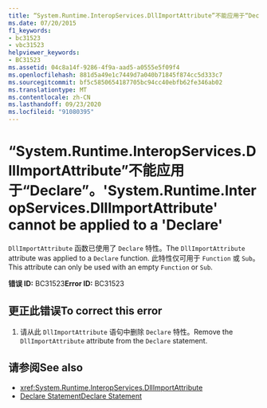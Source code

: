 ```yaml
---
title: “System.Runtime.InteropServices.DllImportAttribute”不能应用于“Declare”。
ms.date: 07/20/2015
f1_keywords:
- bc31523
- vbc31523
helpviewer_keywords:
- BC31523
ms.assetid: 04c8a14f-9286-4f9a-aad5-a0555e5f09f4
ms.openlocfilehash: 881d5a49e1c7449d7a040b71845f874cc5d333c7
ms.sourcegitcommit: bf5c5850654187705bc94cc40ebfb62fe346ab02
ms.translationtype: MT
ms.contentlocale: zh-CN
ms.lasthandoff: 09/23/2020
ms.locfileid: "91080395"
---
```

# <a name="systemruntimeinteropservicesdllimportattribute-cannot-be-applied-to-a-declare"></a><span data-ttu-id="cf1de-102">“System.Runtime.InteropServices.DllImportAttribute”不能应用于“Declare”。</span><span class="sxs-lookup"><span data-stu-id="cf1de-102">'System.Runtime.InteropServices.DllImportAttribute' cannot be applied to a 'Declare'</span></span>

<span data-ttu-id="cf1de-103">`DllImportAttribute` 函数已使用了 `Declare` 特性。</span><span class="sxs-lookup"><span data-stu-id="cf1de-103">The `DllImportAttribute` attribute was applied to a `Declare` function.</span></span> <span data-ttu-id="cf1de-104">此特性仅可用于 `Function` 或 `Sub`。</span><span class="sxs-lookup"><span data-stu-id="cf1de-104">This attribute can only be used with an empty `Function` or `Sub`.</span></span>  
  
 <span data-ttu-id="cf1de-105">**错误 ID:** BC31523</span><span class="sxs-lookup"><span data-stu-id="cf1de-105">**Error ID:** BC31523</span></span>  
  
## <a name="to-correct-this-error"></a><span data-ttu-id="cf1de-106">更正此错误</span><span class="sxs-lookup"><span data-stu-id="cf1de-106">To correct this error</span></span>  
  
1. <span data-ttu-id="cf1de-107">请从此 `DllImportAttribute` 语句中删除 `Declare` 特性。</span><span class="sxs-lookup"><span data-stu-id="cf1de-107">Remove the `DllImportAttribute` attribute from the `Declare` statement.</span></span>  
  
## <a name="see-also"></a><span data-ttu-id="cf1de-108">请参阅</span><span class="sxs-lookup"><span data-stu-id="cf1de-108">See also</span></span>

- <xref:System.Runtime.InteropServices.DllImportAttribute>
- [<span data-ttu-id="cf1de-109">Declare Statement</span><span class="sxs-lookup"><span data-stu-id="cf1de-109">Declare Statement</span></span>](../language-reference/statements/declare-statement.md)
